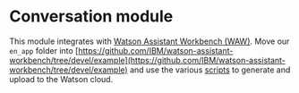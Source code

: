 # Conversation module

This module integrates with [Watson Assistant Workbench (WAW)](https://github.com/IBM/watson-assistant-workbench). Move our `en_app` folder into [https://github.com/IBM/watson-assistant-workbench/tree/devel/example](https://github.com/IBM/watson-assistant-workbench/tree/devel/example) and use the various [scripts](https://github.com/IBM/watson-assistant-workbench/blob/devel/scripts.md) to generate and upload to the Watson cloud.
